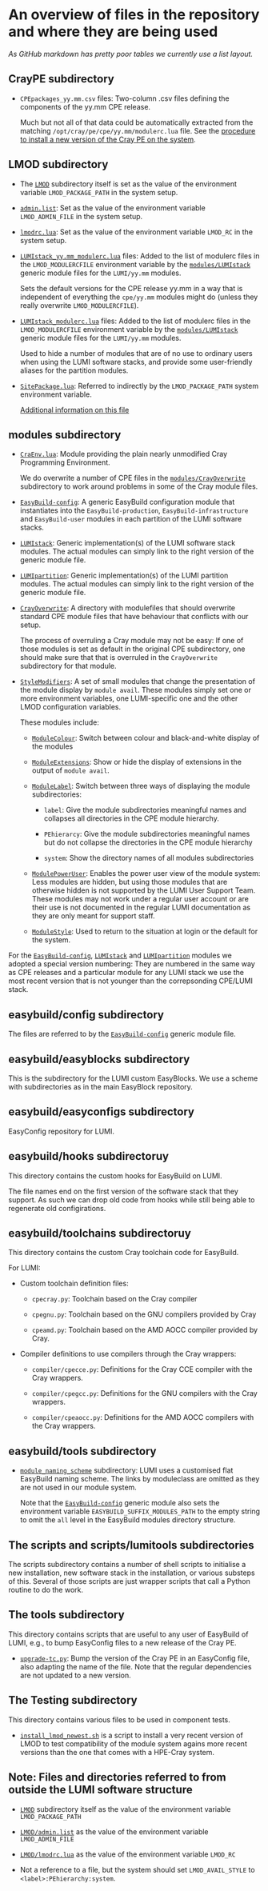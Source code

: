 # An overview of files in the repository and where they are being used

*As GitHub markdown has pretty poor tables we currently use a list layout.*


## CrayPE subdirectory

  * ``CPEpackages_yy.mm.csv`` files: Two-column .csv files defining the components
    of the yy.mm CPE release.

    Much but not all of that data could be automatically extracted from the matching
    ``/opt/cray/pe/cpe/yy.mm/modulerc.lua`` file. See the [procedure to install a new
    version of the Cray PE on the system](procedures.md#-installing-a-new-version-of-the-Cray-PE-on-the-system).


## LMOD subdirectory

  * The [``LMOD``](../LMOD) subdirectory itself is set as the value of the environment variable
    ``LMOD_PACKAGE_PATH`` in the system setup.

  *  [``admin.list``](../LMOD/admin.list): Set as the value of the environment variable
     ``LMOD_ADMIN_FILE``      in the system setup.

  * [``lmodrc.lua``](../LMOD/lmodrc.lua): Set as the value of the environment variable
    ``LMOD_RC`` in the system setup.

  * [``LUMIstack_yy.mm_modulerc.lua``](../LMOD/) files: Added to the list of modulerc files in
    the ``LMOD_MODULERCFILE`` environment variable by the
    [``modules/LUMIstack``](../modules/LUMIstack) generic
    module files for the ``LUMI/yy.mm`` modules.

    Sets the default versions for the CPE release yy.mm in a way that is independent
    of everything the ``cpe/yy.mm`` modules might do (unless they really overwrite
    ``LMOD_MODULERCFILE``).

  * [``LUMIstack_modulerc.lua``](../LMOD/LUMIstack_modulerc.lua) files: Added to the
    list of modulerc files in the ``LMOD_MODULERCFILE`` environment variable by the
    [``modules/LUMIstack``](../modules/LUMIstack) generic
    module files for the ``LUMI/yy.mm`` modules.

    Used to hide a number of modules that are of no use to ordinary users when using
    the LUMI software stacks, and provide some user-friendly aliases for the partition
    modules.

  * [``SitePackage.lua``](../LMOD/SitePackage.lua): Referred to indirectly by the
    ``LMOD_PACKAGE_PATH`` system environment variable.

    [Additional information on this file](SitePackage.md)


## modules subdirectory

  * [``CraEnv.lua``](../modules/CrayEnv.lua): Module providing the plain nearly unmodified
    Cray Programming Environment.

    We do overwrite a number of CPE files in the [``modules/CrayOverwrite``](../modules/CrayOverwrite)
    subdirectory to work around problems in some of the Cray module files.

  * [``EasyBuild-config``](../modules/EasyBuild-config): A generic EasyBuild
    configuration module that instantiates into the ``EasyBuild-production``,
    ``EasyBuild-infrastructure`` and ``EasyBuild-user`` modules in each partition
    of the LUMI software stacks.

  * [``LUMIstack``](../modules/LUMIstack): Generic implementation(s) of the LUMI software
    stack modules. The actual modules can simply link to the right version of the generic
    module file.

  * [``LUMIpartition``](../modules/LUMIpartition): Generic implementation(s) of the
    LUMI partition modules. The actual modules can simply link to the right version
    of the generic module file.

  * [``CrayOverwrite``](../modules/CrayOverwrite): A directory with modulefiles that
    should overwrite standard CPE module files that have behaviour that conflicts with
    our setup.

    The process of overruling a Cray module may not be easy: If one of those modules
    is set as default in the original CPE subdirectory, one should make sure that that
    is overruled in the ``CrayOverwrite`` subdirectory for that module.

  * [``StyleModifiers``](../modules/StyleModifiers): A set of small modules that change
    the presentation of the module display by ``module avail``. These modules simply
    set one or more environment variables, one LUMI-specific one and the other LMOD
    configuration variables.

    These modules include:

      * [``ModuleColour``](../modules/StyleModifiers/ModuleColour): Switch between
        colour and black-and-white display of the modules

      * [``ModuleExtensions``](../modules/StyleModifiers/ModuleExtensions): Show or
        hide the display of extensions in the output of ``module avail``.

      * [``ModuleLabel``](../modules/StyleModifiers/ModuleLabel): Switch between three
        ways of displaying the module subdirectories:

          * ``label``: Give the module subdirectories meaningful names and collapses
            all directories in the CPE module hierarchy.

          * ``PEhierarcy``: Give the module subdirectories meaningful names but do
            not collapse the directories in the CPE module hierarchy

          * ``system``: Show the directory names of all modules subdirectories

      * [``ModulePowerUser``](../modules/StyleModifiers/ModulePowerUser): Enables the power
        user view of the module system: Less modules are hidden, but using those modules
        that are otherwise hidden is not supported by the LUMI User Support Team. These
        modules may not work under a regular user account or are their use is not documented
        in the regular LUMI documentation as they are only meant for support staff.

      * [``ModuleStyle``](../modules/StyleModifiers/ModuleStyle): Used to return to
        the situation at login or the default for the system.

For the [``EasyBuild-config``](../modules/EasyBuild-config), [``LUMIstack``](../modules/LUMIstack)
and [``LUMIpartition``](../modules/LUMIpartition) modules we adopted a special version
numbering: They are numbered in the same way as CPE releases and a particular module
for any LUMI stack we use the most recent version that is not younger than the correpsonding
CPE/LUMI stack.


## easybuild/config subdirectory

The files are referred to by the [``EasyBuild-config``](../modules/EasyBuild-config)
generic module file.


## easybuild/easyblocks subdirectory

This is the subdirectory for the LUMI custom EasyBlocks. We use a scheme with subdirectories
as in the main EasyBlock repository.


## easybuild/easyconfigs subdirectory

EasyConfig repository for LUMI.


## easybuild/hooks subdirectoruy

This directory contains the custom hooks for EasyBuild on LUMI.

The file names end on the first version of the software stack that they support. As
such we can drop old code from hooks while still being able to regenerate old configirations.


## easybuild/toolchains subdirectoruy

This directory contains the custom Cray toolchain code for EasyBuild.

For LUMI:

  * Custom toolchain definition files:

      * ``cpecray.py``: Toolchain based on the Cray compiler

      * ``cpegnu.py``: Toolchain based on the GNU compilers provided by Cray

      * ``cpeamd.py``:  Toolchain based on the AMD AOCC compiler provided by Cray.

  * Compiler definitions to use compilers through the Cray wrappers:

      * ``compiler/cpecce.py``: Definitions for the Cray CCE compiler with the Cray
        wrappers.

      * ``compiler/cpegcc.py``: Definitions for the GNU compilers with the Cray wrappers.

      * ``compiler/cpeaocc.py``: Definitions for the AMD AOCC compilers with the Cray
        wrappers.


## easybuild/tools subdirectory

  * [``module_naming_scheme``](../easybuild/tools/module_naming_scheme) subdirectory:
    LUMI uses a customised flat EasyBuild naming scheme. The links by moduleclass are
    omitted as they are not used in our module system.

    Note that the [``EasyBuild-config``](../modules/EasyBuild-config) generic module
    also sets the environment variable ``EASYBUILD_SUFFIX_MODULES_PATH`` to the empty
    string to omit the ``all`` level in the EasyBuild modules directory structure.


## The scripts and scripts/lumitools subdirectories

The scripts subdirectory contains a number of shell scripts to initialise a new installation,
new software stack in the installation, or various substeps of this. Several of those
scripts are just wrapper scripts that call a Python routine to do the work.


## The tools subdirectory

This directory contains scripts that are useful to any user of EasyBuild of LUMI, e.g.,
to bump EasyConfig files to a new release of the Cray PE.

  * [``upgrade-tc.py``](../tools/upgrade-tc.py): Bump the version of the Cray PE in
    an EasyConfig file, also adapting the name of the file. Note that the regular
    dependencies are not updated to a new version.


## The Testing subdirectory

This directory contains various files to be used in component tests.

  * [``install_lmod_newest.sh``](../Testing/install_lmod_newest.sh) is a script to
    install a very recent version of LMOD to test compatibility of the module system
    agains more recent versions than the one that comes with a HPE-Cray system.


## Note: Files and directories referred to from outside the LUMI software structure

  * [``LMOD``](../LMOD) subdirectory itself as the value of the environment variable
    ``LMOD_PACKAGE_PATH``

  * [``LMOD/admin.list``](../LMOD/admin.list) as the value of the environment variable
     ``LMOD_ADMIN_FILE``

  * [``LMOD/lmodrc.lua``](../LMOD/lmodrc.lua) as the value of the environment variable
    ``LMOD_RC``

  * Not a reference to a file, but the system should set ``LMOD_AVAIL_STYLE`` to
    ``<label>:PEhierarchy:system``.

